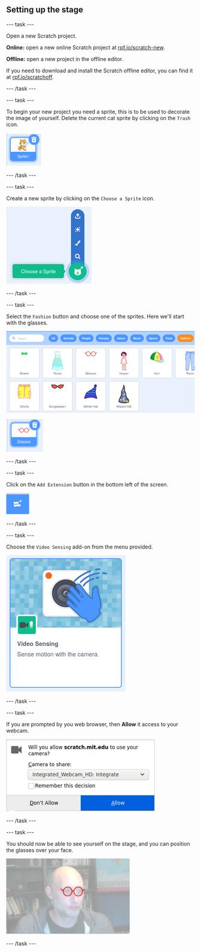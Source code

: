 ## Setting up the stage

--- task ---

Open a new Scratch project.

**Online:** open a new online Scratch project at [rpf.io/scratch-new](https://rpf.io/scratch-new).

**Offline:** open a new project in the offline editor.

If you need to download and install the Scratch offline editor, you can find it at [rpf.io/scratchoff](https://rpf.io/scratchoff).

--- /task ---

--- task ---

To begin your new project you need a sprite, this is to be used to decorate the image of yourself. Delete the current cat sprite by clicking on the `Trash` icon.

![image showing trash icon on Cat sprite](images/delete-sprite.png)

--- /task ---

--- task ---

Create a new sprite by clicking on the `Choose a Sprite` icon.

![image showing the expanded choose sprite icon](images/new-sprite.png)

--- /task ---

--- task ---

Select the `Fashion` button and choose one of the sprites. Here we'll start with the glasses.

![image showing fashion sprites](images/fashion.png)

![image showing the glasses sprite](images/glasses.png)

--- /task ---

--- task ---

Click on the `Add Extension` button in the bottom left of the screen.

![image showing the add extension button](images/add-extension.png)

--- /task ---

--- task ---

Choose the `Video Sensing` add-on from the menu provided.

![image showing the selection of the video extension library](images/video-extension.png)

--- /task ---

--- task ---

If you are prompted by you web browser, then **Allow** it access to your webcam.

![image showing browser prompt to allow access to the camera](images/allow-camera.png)

--- /task ---

--- task ---

You should now be able to see yourself on the stage, and you can position the glasses over your face.

![image showing a man with glasses superimposed over his face](images/man-with-glasses.png)

--- /task ---





